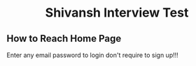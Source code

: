 <h1 align="center">Shivansh Interview Test</h1>

## How to Reach Home Page
Enter any email password to login don't require to sign up!!!


